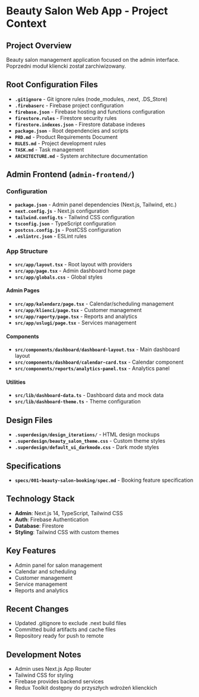# Beauty Salon Web App - Project Context

## Project Overview
Beauty salon management application focused on the admin interface. Poprzedni moduł kliencki został zarchiwizowany.

## Root Configuration Files
- **`.gitignore`** - Git ignore rules (node_modules, .next, .DS_Store)
- **`.firebaserc`** - Firebase project configuration
- **`firebase.json`** - Firebase hosting and functions configuration
- **`firestore.rules`** - Firestore security rules
- **`firestore.indexes.json`** - Firestore database indexes
- **`package.json`** - Root dependencies and scripts
- **`PRD.md`** - Product Requirements Document
- **`RULES.md`** - Project development rules
- **`TASK.md`** - Task management
- **`ARCHITECTURE.md`** - System architecture documentation

## Admin Frontend (`admin-frontend/`)
### Configuration
- **`package.json`** - Admin panel dependencies (Next.js, Tailwind, etc.)
- **`next.config.js`** - Next.js configuration
- **`tailwind.config.ts`** - Tailwind CSS configuration
- **`tsconfig.json`** - TypeScript configuration
- **`postcss.config.js`** - PostCSS configuration
- **`.eslintrc.json`** - ESLint rules

### App Structure
- **`src/app/layout.tsx`** - Root layout with providers
- **`src/app/page.tsx`** - Admin dashboard home page
- **`src/app/globals.css`** - Global styles

#### Admin Pages
- **`src/app/kalendarz/page.tsx`** - Calendar/scheduling management
- **`src/app/klienci/page.tsx`** - Customer management
- **`src/app/raporty/page.tsx`** - Reports and analytics
- **`src/app/uslugi/page.tsx`** - Services management

#### Components
- **`src/components/dashboard/dashboard-layout.tsx`** - Main dashboard layout
- **`src/components/dashboard/calendar-card.tsx`** - Calendar component
- **`src/components/reports/analytics-panel.tsx`** - Analytics panel

#### Utilities
- **`src/lib/dashboard-data.ts`** - Dashboard data and mock data
- **`src/lib/dashboard-theme.ts`** - Theme configuration

## Design Files
- **`.superdesign/design_iterations/`** - HTML design mockups
- **`.superdesign/beauty_salon_theme.css`** - Custom theme styles
- **`.superdesign/default_ui_darkmode.css`** - Dark mode styles

## Specifications
- **`specs/001-beauty-salon-booking/spec.md`** - Booking feature specification

## Technology Stack
- **Admin**: Next.js 14, TypeScript, Tailwind CSS
- **Auth**: Firebase Authentication
- **Database**: Firestore
- **Styling**: Tailwind CSS with custom themes

## Key Features
- Admin panel for salon management
- Calendar and scheduling
- Customer management
- Service management
- Reports and analytics

## Recent Changes
- Updated .gitignore to exclude .next build files
- Committed build artifacts and cache files
- Repository ready for push to remote

## Development Notes
- Admin uses Next.js App Router
- Tailwind CSS for styling
- Firebase provides backend services
- Redux Toolkit dostępny do przyszłych wdrożeń klienckich